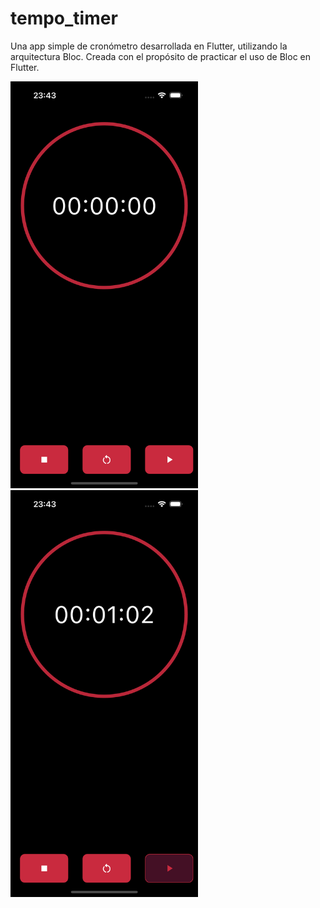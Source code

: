 # tempo_timer
Una app simple de cronómetro desarrollada en Flutter, utilizando la arquitectura Bloc. Creada con el propósito de practicar el uso de Bloc en Flutter.


<img src="https://github.com/ayoub3001/Tempo-Timer/blob/main/assets/imagesScreen/screen_1.png" alt="Screen One" width="300"> <img src="https://github.com/ayoub3001/Tempo-Timer/blob/main/assets/imagesScreen/screen_2.png" alt="Screen Two" width="300">